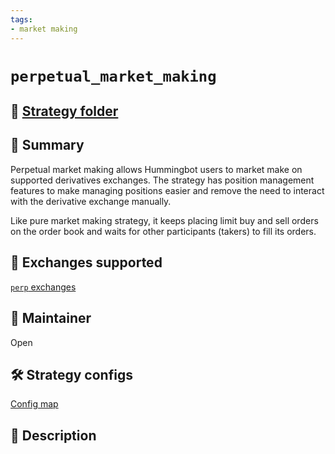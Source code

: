 ```yaml
---
tags:
- market making
---
```


# `perpetual_market_making`

## 📁 [Strategy folder](https://github.com/CoinAlpha/hummingbot/blob/master/hummingbot/strategy/perpetual_market_making)

## 📝 Summary

Perpetual market making allows Hummingbot users to market make on supported derivatives exchanges. The strategy has position management features to make managing positions easier and remove the need to interact with the derivative exchange manually.

Like pure market making strategy, it keeps placing limit buy and sell orders on the order book and waits for other participants (takers) to fill its orders.

## 🏦 Exchanges supported

[`perp` exchanges](/exchanges/#perp)

## 👷 Maintainer

Open

## 🛠️ Strategy configs

[Config map](https://github.com/CoinAlpha/hummingbot/blob/master/hummingbot/strategy/perpetual_market_making/perpetual_market_making_config_map.py)

## 📓 Description

